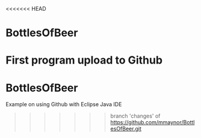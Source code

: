 <<<<<<< HEAD
# BottlesOfBeer 
First program upload to Github
=======
# BottlesOfBeer
Example on using Github with Eclipse Java IDE
>>>>>>> branch 'changes' of https://github.com/mmaynor/BottlesOfBeer.git
